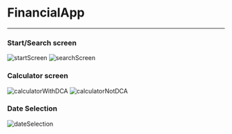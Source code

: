 # FinancialApp

____

### Start/Search screen

![startScreen](/Screenshots/startScreen.png) ![searchScreen](/Screenshots/SearchScreen.png)

### Calculator screen

![calculatorWithDCA](/Screenshots/CalculatorWithDCA.png) ![calculatorNotDCA](/Screenshots/CalculatorNotDca.png)

### Date Selection

![dateSelection](/Screenshots/DateSelectionScreen.png)
